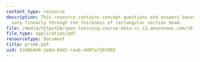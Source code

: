 ```yaml
---
content_type: resource
description: This resource contains concept questions and answers based on the stresses
  vary linearly through the thickness of rectangular section beam.
file: /media/https%3A/open-learning-course-data-rc.s3.amazonaws.com/16-01-unified-engineering-i-ii-iii-iv-fall-2005-spring-2006/6346b4d61e8a04d2caab4d97af36f003_prsm6.pdf
file_type: application/pdf
resourcetype: Document
title: prsm6.pdf
uid: 6346b4d6-1e8a-04d2-caab-4d97af36f003
---
```

